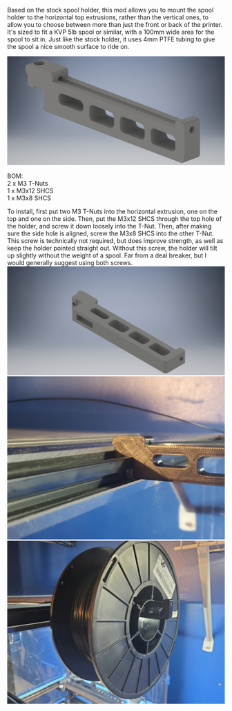 Based on the stock spool holder, this mod allows you to mount the spool holder to the horizontal top extrusions, rather than the vertical ones, to allow you to choose between more than just the front or back of the printer.  It's sized to fit a KVP 5lb spool or similar, with a 100mm wide area for the spool to sit in.  Just like the stock holder, it uses 4mm PTFE tubing to give the spool a nice smooth surface to ride on.

![alt text](https://github.com/BladeScraper-Designs/VoronUsers/blob/Horizontal-Spool-Holder/printer_mods/BladeScraper-Designs/Horizontal-Spool-Holder/img/Holder.png?raw=true)

BOM: <br>
2 x M3 T-Nuts <br>
1 x M3x12 SHCS <br>
1 x M3x8 SHCS <br>

To install, first put two M3 T-Nuts into the horizontal extrusion, one on the top and one on the side.  Then, put the M3x12 SHCS through the top hole of the holder, and screw it down loosely into the T-Nut.  Then, after making sure the side hole is aligned, screw the M3x8 SHCS into the other T-Nut.  This screw is technically not required, but does improve strength, as well as keep the holder pointed straight out.  Without this screw, the holder will tilt up slightly without the weight of a spool. Far from a deal breaker, but I would generally suggest using both screws.
![alt text](https://github.com/BladeScraper-Designs/VoronUsers/blob/Horizontal-Spool-Holder/printer_mods/BladeScraper-Designs/Horizontal-Spool-Holder/img/Holder%201.png?raw=true)
![alt text](https://github.com/BladeScraper-Designs/VoronUsers/blob/Horizontal-Spool-Holder/printer_mods/BladeScraper-Designs/Horizontal-Spool-Holder/img/Holder-Real.jpg?raw=true)
![alt text](https://github.com/BladeScraper-Designs/VoronUsers/blob/Horizontal-Spool-Holder/printer_mods/BladeScraper-Designs/Horizontal-Spool-Holder/img/Holder-with-spool.jpg?raw=true)


